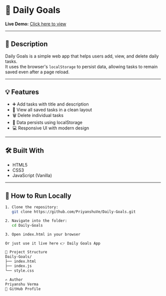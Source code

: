 # 📝 Daily Goals

**Live Demo:** [Click here to view](https://priyanshuve.github.io/Daily-Goals/)

---

## 📌 Description

Daily Goals is a simple web app that helps users add, view, and delete daily tasks.  
It uses the browser's `localStorage` to persist data, allowing tasks to remain saved even after a page reload.

---

## 💡 Features

- ➕ Add tasks with title and description  
- 👀 View all saved tasks in a clean layout  
- 🗑️ Delete individual tasks  
- 💾 Data persists using localStorage  
- 💻 Responsive UI with modern design

---

## 🛠️ Built With

- HTML5  
- CSS3  
- JavaScript (Vanilla)

---

## 🚀 How to Run Locally

```bash
1. Clone the repository:
   git clone https://github.com/PriyanshuVe/Daily-Goals.git

2. Navigate into the folder:
   cd Daily-Goals

3. Open index.html in your browser

Or just use it live here 👉 Daily Goals App

📁 Project Structure
Daily-Goals/
├── index.html
├── index.js
└── style.css

✍️ Author
Priyanshu Verma
🔗 GitHub Profile
